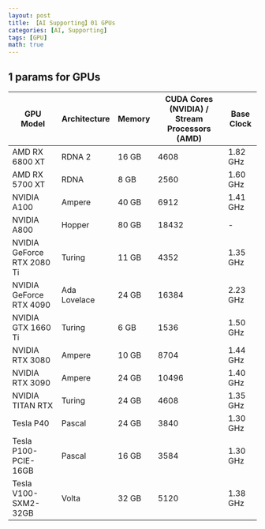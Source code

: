 ```yaml
---
layout: post
title: 【AI Supporting】01 GPUs
categories: [AI, Supporting]
tags: [GPU]
math: true
---
```


## 1 params for GPUs

| GPU Model                  | Architecture | Memory | CUDA Cores (NVIDIA) / Stream Processors (AMD) | Base Clock |
| -------------------------- | ------------ | ------ | --------------------------------------------- | ---------- |
| AMD RX 6800 XT             | RDNA 2       | 16 GB  | 4608                                          | 1.82 GHz   |
| AMD RX 5700 XT             | RDNA         | 8 GB   | 2560                                          | 1.60 GHz   |
| NVIDIA A100                | Ampere       | 40 GB  | 6912                                          | 1.41 GHz   |
| NVIDIA A800                | Hopper       | 80 GB  | 18432                                         | -          |
| NVIDIA GeForce RTX 2080 Ti | Turing       | 11 GB  | 4352                                          | 1.35 GHz   |
| NVIDIA GeForce RTX 4090    | Ada Lovelace | 24 GB  | 16384                                         | 2.23 GHz   |
| NVIDIA GTX 1660 Ti         | Turing       | 6 GB   | 1536                                          | 1.50 GHz   |
| NVIDIA RTX 3080            | Ampere       | 10 GB  | 8704                                          | 1.44 GHz   |
| NVIDIA RTX 3090            | Ampere       | 24 GB  | 10496                                         | 1.40 GHz   |
| NVIDIA TITAN RTX           | Turing       | 24 GB  | 4608                                          | 1.35 GHz   |
| Tesla P40                  | Pascal       | 24 GB  | 3840                                          | 1.30 GHz   |
| Tesla P100-PCIE-16GB       | Pascal       | 16 GB  | 3584                                          | 1.30 GHz   |
| Tesla V100-SXM2-32GB       | Volta        | 32 GB  | 5120                                          | 1.38 GHz   |
